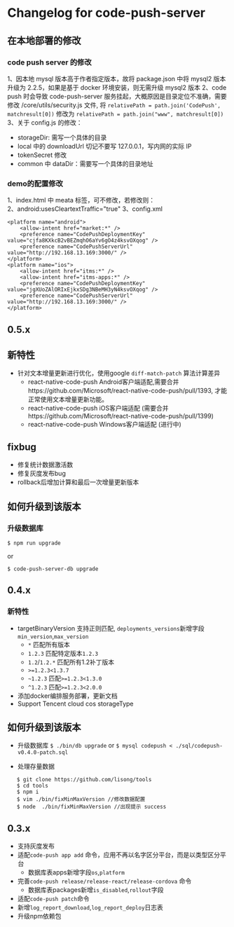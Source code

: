 # Changelog for code-push-server
## 在本地部署的修改
### code push server 的修改
1、因本地 mysql 版本高于作者指定版本，故将 package.json 中将 mysql2 版本升级为 2.2.5，如果是基于 docker 环境安装，则无需升级 mysql2 版本
2、code push 时会导致 code-push-server 服务挂起，大概原因是目录定位不准确，需要修改 /core/utils/security.js 文件, 将 `relativePath = path.join('CodePush', matchresult[0])`  修改为 `relativePath = path.join("www", matchresult[0])`
3、关于 config.js 的修改：
 - storageDir: 需写一个具体的目录
 - local 中的 downloadUrl 切记不要写 127.0.0.1，写内网的实际 IP
 - tokenSecret 修改
 - common 中 dataDir：需要写一个具体的目录地址

### demo的配置修改
1、index.html 中 meata 标签，可不修改，若修改则： <meta http-equiv="Content-Security-Policy" content="default-src * gap://ready file:; style-src 'self' 'unsafe-inline' *; script-src 'self' 'unsafe-inline' 'unsafe-eval' *; img-src * data: 'unsafe-inline'">  
2、android:usesCleartextTraffic="true"
3、config.xml
```
<platform name="android">
    <allow-intent href="market:*" />
    <preference name="CodePushDeploymentKey" value="cjfa8KXkcB2vBEZmqhO6aYv6gO4z4ksvOXqog" />
    <preference name="CodePushServerUrl" value="http://192.168.13.169:3000/" />
</platform>
<platform name="ios">
    <allow-intent href="itms:*" />
    <allow-intent href="itms-apps:*" />
    <preference name="CodePushDeploymentKey" value="jgXUoZAlORIxEjkxSDg3NBeMH3yN4ksvOXqog" />
    <preference name="CodePushServerUrl" value="http://192.168.13.169:3000/" />
</platform>
```



## 0.5.x

## 新特性
- 针对文本增量更新进行优化，使用google `diff-match-patch` 算法计算差异
   - react-native-code-push Android客户端适配,需要合并https://github.com/Microsoft/react-native-code-push/pull/1393, 才能正常使用文本增量更新功能。
  - react-native-code-push iOS客户端适配 (需要合并https://github.com/Microsoft/react-native-code-push/pull/1399)
  - react-native-code-push Windows客户端适配 (进行中)

## fixbug

- 修复统计数据激活数
- 修复灰度发布bug
- rollback后增加计算和最后一次增量更新版本

## 如何升级到该版本

###  升级数据库

`$ npm run upgrade`

or

`$ code-push-server-db upgrade`


## 0.4.x

### 新特性

- targetBinaryVersion 支持正则匹配, `deployments_versions`新增字段`min_version`,`max_version`
  - `*` 匹配所有版本
  - `1.2.3` 匹配特定版本`1.2.3`
  - `1.2`/`1.2.*` 匹配所有1.2补丁版本 
  - `>=1.2.3<1.3.7`
  - `~1.2.3` 匹配`>=1.2.3<1.3.0`
  - `^1.2.3` 匹配`>=1.2.3<2.0.0`
- 添加docker编排服务部署，更新文档
- Support Tencent cloud cos storageType  

## 如何升级到该版本

-  升级数据库
`$ ./bin/db upgrade`
or
`$ mysql codepush < ./sql/codepush-v0.4.0-patch.sql`

- 处理存量数据
``` shell
   $ git clone https://github.com/lisong/tools
   $ cd tools
   $ npm i
   $ vim ./bin/fixMinMaxVersion //修改数据配置
   $ node  ./bin/fixMinMaxVersion //出现提示 success
```

## 0.3.x

- 支持灰度发布
- 适配`code-push app add` 命令，应用不再以名字区分平台，而是以类型区分平台
  - 数据库表apps新增字段`os`,`platform`
- 完善`code-push release/release-react/release-cordova` 命令
  - 数据库表packages新增`is_disabled`,`rollout`字段
- 适配`code-push patch`命令
- 新增`log_report_download`,`log_report_deploy`日志表
- 升级npm依赖包
